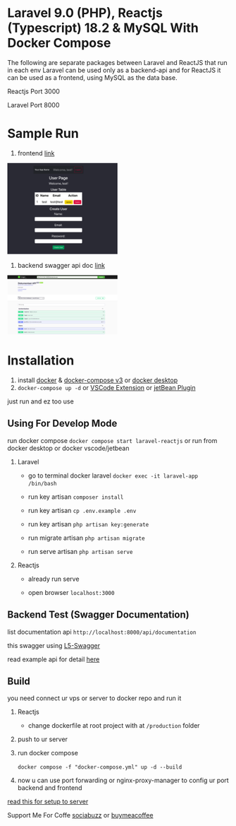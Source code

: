 # Laravel 9.0 (PHP), Reactjs (Typescript) 18.2 & MySQL With Docker Compose

The following are separate packages between Laravel and ReactJS that run in each env
Laravel can be used only as a backend-api and for ReactJS it can be used as a frontend, using MySQL as the data base.

Reactjs Port 3000

Laravel Port 8000

# Sample Run

1. frontend [link](http://103.127.96.143:3000/)

<img src="./assets/images/1.png" width="250">

1. backend swagger api doc [link](http://103.127.96.143:8000/api/documentation)

<img src="./assets/images/2.png" width="250">


# Installation

1.  install [docker](https://docs.docker.com/engine/) & [docker-compose v3](https://docs.docker.com/compose/compose-file/compose-file-v3/) or [docker desktop](https://www.docker.com/get-started/)
1. `docker-compose up -d` or [VSCode Extension](https://github.com/microsoft/vscode-docker) or [jetBean Plugin](https://plugins.jetbrains.com/plugin/7724-docker)

just run and ez too use


## Using For Develop Mode

run docker compose
`docker compose start laravel-reactjs` or run from docker desktop or docker vscode/jetbean

1. Laravel

    - go to terminal docker laravel `docker exec -it laravel-app /bin/bash`

    - run key artisan `composer install`

    - run key artisan `cp .env.example .env`

    - run key artisan `php artisan key:generate`

    - run migrate artisan `php artisan migrate`

    - run serve artisan `php artisan serve`

1. Reactjs

    - already run serve

    - open browser `localhost:3000`

## Backend Test (Swagger Documentation)


list documentation api `http://localhost:8000/api/documentation`

this swagger using [L5-Swagger](https://github.com/DarkaOnLine/L5-Swagger)

read example api for detail [here](https://github.com/zircote/swagger-php/tree/master/Examples/petstore-3.0)


## Build

you need connect ur vps or server to docker repo and run it

1. Reactjs

    - change dockerfile at root project with at `/production` folder

1. push to ur server

1. run docker compose

    `docker compose -f "docker-compose.yml" up -d --build `

1. now u can use port forwarding or nginx-proxy-manager to config ur port backend and frontend

[read this for setup to server](https://github.com/NginxProxyManager/nginx-proxy-manager)


Support Me For Coffe [sociabuzz](https://sociabuzz.com/hadit120/tribe) or [buymeacoffee](https://www.buymeacoffee.com/had12)